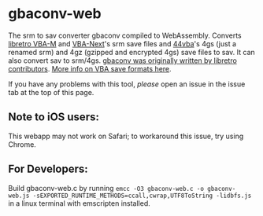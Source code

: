 # gbaconv-web
The srm to sav converter gbaconv compiled to WebAssembly. Converts [libretro VBA-M](https://github.com/libretro/vbam-libretro) and [VBA-Next](https://github.com/libretro/vba-next)'s srm save files and [44vba](https://github.com/44670/44vba)'s 4gs (just a renamed srm) and 4gz (gzipped and encrypted 4gs) save files to sav. It can also convert sav to srm/4gs. [gbaconv was originally written by libretro contributors](https://github.com/libretro/vba-next/blob/master/libretro/gbaconv/gbaconv.c). [More info on VBA save formats here](https://emulation.gametechwiki.com/index.php/Game_Boy_Advance_emulators#Save_formats).

If you have any problems with this tool, *please* open an issue in the issue tab at the top of this page.

## Note to iOS users:
This webapp may not work on Safari; to workaround this issue, try using Chrome.

## For Developers:
Build gbaconv-web.c by running `emcc -O3 gbaconv-web.c -o gbaconv-web.js -sEXPORTED_RUNTIME_METHODS=ccall,cwrap,UTF8ToString -lidbfs.js` in a linux terminal with emscripten installed.
